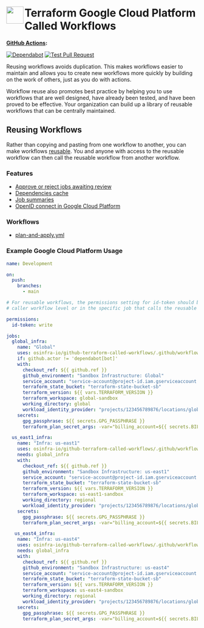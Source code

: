 # <img align="left" width="45" height="45" src="https://user-images.githubusercontent.com/1610100/201473670-e0e6bdeb-742f-4be1-a47a-3506309620a3.png"> Terraform Google Cloud Platform Called Workflows

**[GitHub Actions](https://github.com/osinfra-io/github-terraform-gcp-called-workflows/actions):**

[![Dependabot](https://github.com/osinfra-io/github-terraform-gcp-called-workflows/actions/workflows/local-dependabot.yml/badge.svg)](https://github.com/osinfra-io/github-terraform-gcp-called-workflows/actions/workflows/local-dependabot.yml) [![Test Pull Request](https://github.com/osinfra-io/github-terraform-gcp-called-workflows/actions/workflows/test-pr-plan-and-apply.yml/badge.svg)](https://github.com/osinfra-io/github-terraform-gcp-called-workflows/actions/workflows/test-pr-plan-and-apply.yml)

Reusing workflows avoids duplication. This makes workflows easier to maintain and allows you to create new workflows
more quickly by building on the work of others, just as you do with actions.

Workflow reuse also promotes best practice by helping you to use workflows that are well designed, have already been
tested, and have been proved to be effective. Your organization can build up a library of reusable workflows that can
be centrally maintained.

## Reusing Workflows

Rather than copying and pasting from one workflow to another, you can make workflows [reusable](https://docs.github.com/en/actions/learn-github-actions/reusing-workflows). You and anyone with access to the reusable workflow can then call the reusable workflow from another workflow.

### Features

- [Approve or reject jobs awaiting review](https://docs.github.com/en/actions/managing-workflow-runs/reviewing-deployments)
- [Dependencies cache](https://docs.github.com/en/actions/advanced-guides/caching-dependencies-to-speed-up-workflows)
- [Job summaries](https://docs.github.com/en/actions/using-workflows/workflow-commands-for-github-actions#adding-a-job-summary)
- [OpenID connect in Google Cloud Platform](https://docs.github.com/en/actions/deployment/security-hardening-your-deployments/configuring-openid-connect-in-google-cloud-platform)

### Workflows

- [plan-and-apply.yml](.github/workflows/plan-and-apply.yml)

### Example Google Cloud Platform Usage

```yaml
name: Development

on:
  push:
    branches:
      - main

# For reusable workflows, the permissions setting for id-token should be set to write at the
# caller workflow level or in the specific job that calls the reusable workflow.

permissions:
  id-token: write

jobs:
  global_infra:
    name: "Global"
    uses: osinfra-io/github-terraform-called-workflows/.github/workflows/gcp-plan-and-apply.yml@v0.0.0
    if: github.actor != 'dependabot[bot]'
    with:
      checkout_ref: ${{ github.ref }}
      github_environment: "Sandbox Infrastructure: Global"
      service_account: "service-account@project-id.iam.gserviceaccount.com"
      terraform_state_bucket: "terraform-state-bucket-sb"
      terraform_version: ${{ vars.TERRAFORM_VERSION }}
      terraform_workspace: global-sandbox
      working_directory: global
      workload_identity_provider: "projects/123456789876/locations/global/workloadIdentityPools/github-actions/providers/github-actions-oidc"
    secrets:
      gpg_passphrase: ${{ secrets.GPG_PASSPHRASE }}
      terraform_plan_secret_args: -var="billing_account=${{ secrets.BILLING_ACCOUNT }}"

  us_east1_infra:
    name: "Infra: us-east1"
    uses: osinfra-io/github-terraform-called-workflows/.github/workflows/gcp-plan-and-apply.yml@v0.0.0
    needs: global_infra
    with:
      checkout_ref: ${{ github.ref }}
      github_environment: "Sandbox Infrastructure: us-east1"
      service_account: "service-account@project-id.iam.gserviceaccount.com"
      terraform_state_bucket: "terraform-state-bucket-sb"
      terraform_version: ${{ vars.TERRAFORM_VERSION }}
      terraform_workspace: us-east1-sandbox
      working_directory: regional
      workload_identity_provider: "projects/123456789876/locations/global/workloadIdentityPools/github-actions/providers/github-actions-oidc"
    secrets:
      gpg_passphrase: ${{ secrets.GPG_PASSPHRASE }}
      terraform_plan_secret_args: -var="billing_account=${{ secrets.BILLING_ACCOUNT }}"

   us_east4_infra:
    name: "Infra: us-east4"
    uses: osinfra-io/github-terraform-called-workflows/.github/workflows/gcp-plan-and-apply.yml@v0.0.0
    needs: global_infra
    with:
      checkout_ref: ${{ github.ref }}
      github_environment: "Sandbox Infrastructure: us-east4"
      service_account: "service-account@project-id.iam.gserviceaccount.com"
      terraform_state_bucket: "terraform-state-bucket-sb"
      terraform_version: ${{ vars.TERRAFORM_VERSION }}
      terraform_workspace: us-east4-sandbox
      working_directory: regional
      workload_identity_provider: "projects/123456789876/locations/global/workloadIdentityPools/github-actions/providers/github-actions-oidc"
    secrets:
      gpg_passphrase: ${{ secrets.GPG_PASSPHRASE }}
      terraform_plan_secret_args: -var="billing_account=${{ secrets.BILLING_ACCOUNT }}"
```
